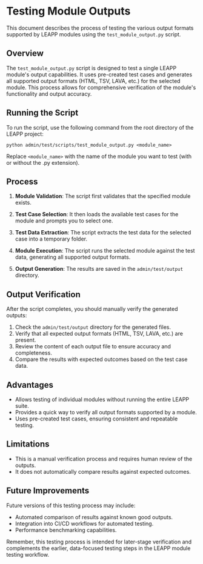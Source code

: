 # Testing Module Outputs

This document describes the process of testing the various output formats supported by LEAPP modules using the `test_module_output.py` script.

## Overview

The `test_module_output.py` script is designed to test a single LEAPP module's output capabilities. It uses pre-created test cases and generates all supported output formats (HTML, TSV, LAVA, etc.) for the selected module. This process allows for comprehensive verification of the module's functionality and output accuracy.

## Running the Script

To run the script, use the following command from the root directory of the LEAPP project:

```python admin/test/scripts/test_module_output.py <module_name>```


Replace `<module_name>` with the name of the module you want to test (with or without the .py extension).

## Process

1. **Module Validation**: The script first validates that the specified module exists.

2. **Test Case Selection**: It then loads the available test cases for the module and prompts you to select one.

3. **Test Data Extraction**: The script extracts the test data for the selected case into a temporary folder.

4. **Module Execution**: The script runs the selected module against the test data, generating all supported output formats.

5. **Output Generation**: The results are saved in the `admin/test/output` directory.

## Output Verification

After the script completes, you should manually verify the generated outputs:

1. Check the `admin/test/output` directory for the generated files.
2. Verify that all expected output formats (HTML, TSV, LAVA, etc.) are present.
3. Review the content of each output file to ensure accuracy and completeness.
4. Compare the results with expected outcomes based on the test case data.

## Advantages

- Allows testing of individual modules without running the entire LEAPP suite.
- Provides a quick way to verify all output formats supported by a module.
- Uses pre-created test cases, ensuring consistent and repeatable testing.

## Limitations

- This is a manual verification process and requires human review of the outputs.
- It does not automatically compare results against expected outcomes.

## Future Improvements

Future versions of this testing process may include:

- Automated comparison of results against known good outputs.
- Integration into CI/CD workflows for automated testing.
- Performance benchmarking capabilities.

Remember, this testing process is intended for later-stage verification and complements the earlier, data-focused testing steps in the LEAPP module testing workflow.

